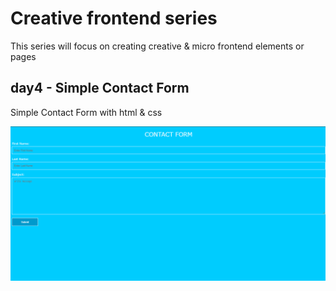 # Creative frontend series

This series will focus on creating creative & micro frontend elements or pages

## day4 - Simple Contact Form

Simple Contact Form with html & css

![Test Image 3](/preview.gif)

